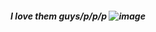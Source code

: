 
<h5 align="center"




<h5 align="center"

  
<h5 align="center"> 

I love them guys/p/p/p
![image](https://github.com/user-attachments/assets/15dd1aad-6c0f-4e69-9b67-b85a0b551670)


